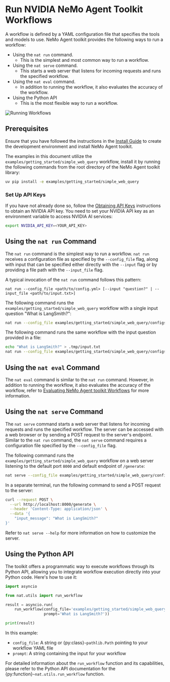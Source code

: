 <!--
SPDX-FileCopyrightText: Copyright (c) 2024-2025, NVIDIA CORPORATION & AFFILIATES. All rights reserved.
SPDX-License-Identifier: Apache-2.0

Licensed under the Apache License, Version 2.0 (the "License");
you may not use this file except in compliance with the License.
You may obtain a copy of the License at

http://www.apache.org/licenses/LICENSE-2.0

Unless required by applicable law or agreed to in writing, software
distributed under the License is distributed on an "AS IS" BASIS,
WITHOUT WARRANTIES OR CONDITIONS OF ANY KIND, either express or implied.
See the License for the specific language governing permissions and
limitations under the License.
-->

# Run NVIDIA NeMo Agent Toolkit Workflows

A workflow is defined by a YAML configuration file that specifies the tools and models to use. NeMo Agent toolkit provides the following ways to run a workflow:
- Using the `nat run` command.
   - This is the simplest and most common way to run a workflow.
- Using the `nat serve` command.
   - This starts a web server that listens for incoming requests and runs the specified workflow.
- Using the `nat eval` command.
   - In addition to running the workflow, it also evaluates the accuracy of the workflow.
- Using the Python API
   - This is the most flexible way to run a workflow.

![Running Workflows](../_static/running_workflows.png)

## Prerequisites

Ensure that you have followed the instructions in the [Install Guide](../quick-start/installing.md#install-from-source) to create the development environment and install NeMo Agent toolkit.

The examples in this document utilize the `examples/getting_started/simple_web_query` workflow, install it by running the following commands from the root directory of the NeMo Agent toolkit library:
```bash
uv pip install -e examples/getting_started/simple_web_query
```

### Set Up API Keys
If you have not already done so, follow the [Obtaining API Keys](../../../docs/source/quick-start/installing.md#obtaining-api-keys) instructions to obtain an NVIDIA API key. You need to set your NVIDIA API key as an environment variable to access NVIDIA AI services:

```bash
export NVIDIA_API_KEY=<YOUR_API_KEY>
```


## Using the `nat run` Command
The `nat run` command is the simplest way to run a workflow. `nat run` receives a configuration file as specified by the `--config_file` flag, along with input that can be specified either directly with the `--input` flag or by providing a file path with the `--input_file` flag.

A typical invocation of the `nat run` command follows this pattern:
```
nat run --config_file <path/to/config.yml> [--input "question?" | --input_file <path/to/input.txt>]
```

The following command runs the `examples/getting_started/simple_web_query` workflow with a single input question "What is LangSmith?":
```bash
nat run --config_file examples/getting_started/simple_web_query/configs/config.yml --input "What is LangSmith?"
```

The following command runs the same workflow with the input question provided in a file:
```bash
echo "What is LangSmith?" > .tmp/input.txt
nat run --config_file examples/getting_started/simple_web_query/configs/config.yml --input_file .tmp/input.txt
```

## Using the `nat eval` Command
The `nat eval` command is similar to the `nat run` command. However, in addition to running the workflow, it also evaluates the accuracy of the workflow, refer to [Evaluating NeMo Agent toolkit Workflows](../workflows/evaluate.md) for more information.

## Using the `nat serve` Command
The `nat serve` command starts a web server that listens for incoming requests and runs the specified workflow. The server can be accessed with a web browser or by sending a POST request to the server's endpoint. Similar to the `nat run` command, the `nat serve` command requires a configuration file specified by the `--config_file` flag.

The following command runs the `examples/getting_started/simple_web_query` workflow on a web server listening to the default port `8000` and default endpoint of `/generate`:
```bash
nat serve --config_file examples/getting_started/simple_web_query/configs/config.yml
```

In a separate terminal, run the following command to send a POST request to the server:
```bash
curl --request POST \
  --url http://localhost:8000/generate \
  --header 'Content-Type: application/json' \
  --data '{
    "input_message": "What is LangSmith?"
}'
```

Refer to `nat serve --help` for more information on how to customize the server.

## Using the Python API

The toolkit offers a programmatic way to execute workflows through its Python API, allowing you to integrate workflow execution directly into your Python code. Here's how to use it:

```python
import asyncio

from nat.utils import run_workflow

result = asyncio.run(
    run_workflow(config_file='examples/getting_started/simple_web_query/configs/config.yml',
                 prompt='What is LangSmith?'))

print(result)
```

In this example:
- `config_file`: A string or {py:class}`~pathlib.Path` pointing to your workflow YAML file
- `prompt`: A string containing the input for your workflow

For detailed information about the `run_workflow` function and its capabilities, please refer to the Python API documentation for the {py:function}`~nat.utils.run_workflow` function.
